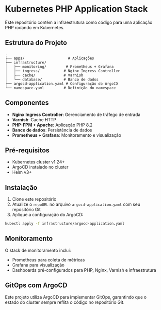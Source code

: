 # Kubernetes PHP Application Stack

Este repositório contém a infraestrutura como código para uma aplicação PHP rodando em Kubernetes.

## Estrutura do Projeto

```
.
├── apps/                    # Aplicações
├── infrastructure/         
│   ├── monitoring/         # Prometheus + Grafana
│   ├── ingress/           # Nginx Ingress Controller
│   ├── cache/             # Varnish
│   └── database/          # Banco de dados
├── argocd-application.yaml # Configuração do ArgoCD
└── namespace.yaml         # Definição do namespace
```

## Componentes

- **Nginx Ingress Controller**: Gerenciamento de tráfego de entrada
- **Varnish**: Cache HTTP
- **PHP-FPM + Apache**: Aplicação PHP 8.2
- **Banco de dados**: Persistência de dados
- **Prometheus + Grafana**: Monitoramento e visualização

## Pré-requisitos

- Kubernetes cluster v1.24+
- ArgoCD instalado no cluster
- Helm v3+

## Instalação

1. Clone este repositório
2. Atualize o `repoURL` no arquivo `argocd-application.yaml` com seu repositório Git
3. Aplique a configuração do ArgoCD:

```bash
kubectl apply -f infrastructure/argocd-application.yaml
```

## Monitoramento

O stack de monitoramento inclui:
- Prometheus para coleta de métricas
- Grafana para visualização
- Dashboards pré-configurados para PHP, Nginx, Varnish e infraestrutura

## GitOps com ArgoCD

Este projeto utiliza ArgoCD para implementar GitOps, garantindo que o estado do cluster sempre reflita o código no repositório Git.
